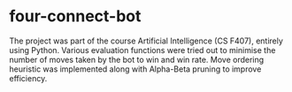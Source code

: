# four-connect-bot
The project was part of the course Artificial Intelligence (CS F407), entirely using Python. Various evaluation functions were tried out to minimise the number of moves taken by the bot to win and win rate. Move ordering heuristic was implemented along with Alpha-Beta pruning to improve efficiency.
